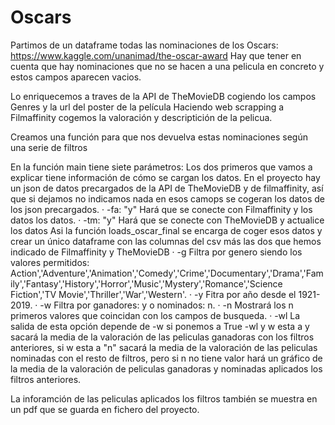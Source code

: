 # Oscars

Partimos de un dataframe todas las nominaciones de los Oscars: https://www.kaggle.com/unanimad/the-oscar-award
Hay que tener en cuenta que hay nominaciones que no se hacen a una pelicula en concreto y estos campos aparecen vacios.

Lo enriquecemos a traves de la API de TheMovieDB cogiendo los campos Genres y la url del poster de la película
Haciendo web scrapping a Filmaffinity cogemos la valoración y descriptición de la pelicua.

Creamos una función para que nos devuelva estas nominaciones según una serie de filtros


En la función main tiene siete parámetros:
    Los dos primeros que vamos a explicar tiene información de cómo se cargan los datos. En el proyecto hay un json de datos precargados de la API de TheMovieDB y de filmaffinity, así que si dejamos no indicamos nada en esos camops se cogeran los datos de los json precargados.
    · -fa: "y" Hará que se conecte con Filmaffinity y los datos los datos.
    · -tm: "y" Hará que se conecte con TheMovieDB y actualice los datos
Asi la función loads_oscar_final se encarga de coger esos datos y crear un único dataframe con las columnas del csv más las dos que hemos indicado de Filmaffinity y TheMovieDB
    · -g Filtra por genero siendo los valores permitidos: Action','Adventure','Animation','Comedy','Crime','Documentary','Drama','Family','Fantasy','History','Horror','Music','Mystery','Romance','Science Fiction','TV Movie','Thriller','War','Western'.
    · -y Fitra por año desde el 1921-2019.
    · -w Filtra por ganadores: y o nominados: n.
    · -n Mostrará los n primeros valores que coincidan con los campos de busqueda.
    · -wl La salida de esta opción depende de -w si ponemos a True -wl y w esta a y sacará la media de la valoración de las peliculas ganadoras con los filtros anteriores, si w esta a "n" sacará la media de la valoración de las peliculas nominadas con el resto de filtros, pero si n no tiene valor hará un gráfico de la media de la valoración de peliculas ganadoras y nominadas aplicados los filtros anteriores.

La inforamción de las peliculas aplicados los filtros también se muestra en un pdf que se guarda en fichero del proyecto.
    